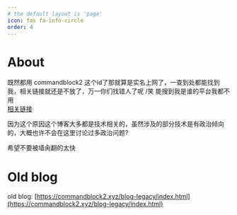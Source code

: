 ```yaml
---
# the default layout is 'page'
icon: fas fa-info-circle
order: 4
---
```


# About
既然都用 commandblock2 这个id了那就算是实名上网了，一查到处都能找到我，相关链接就还是不放了，万一你们找错人了呢 /笑 能搜到我是谁的平台我都不用  
[相关链接](https://duckduckgo.com/?q=commandblock2)

因为这个原因这个博客大多都是技术相关的，虽然涉及的部分技术是有政治倾向的，大概也许不会在这里讨论过多政治问题?

希望不要被墙肏翻的太快

# Old blog
old blog: [https://commandblock2.xyz/blog-legacy/index.html](https://commandblock2.xyz/blog-legacy/index.html)